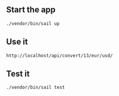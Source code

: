 ## Start the app

```shell
./vendor/bin/sail up
```

## Use it

```http request
http://localhost/api/convert/13/eur/usd/
```

## Test it
```shell
./vendor/bin/sail test
```

